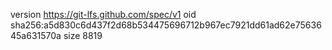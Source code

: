 version https://git-lfs.github.com/spec/v1
oid sha256:a5d830c6d437f2d68b534475696712b967ec7921dd61ad62e7563645a631570a
size 8819
